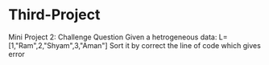# Third-Project
Mini Project 2: Challenge Question
Given a hetrogeneous data:
L=[1,"Ram",2,"Shyam",3,"Aman"]
Sort it by correct the line of code which gives error
